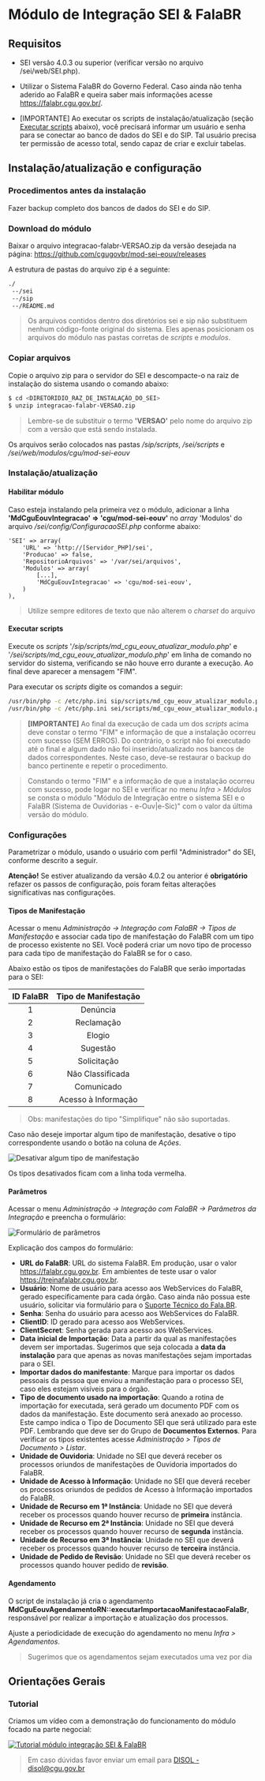 
# Módulo de Integração SEI & FalaBR

## Requisitos

- SEI versão 4.0.3 ou superior (verificar versão no arquivo /sei/web/SEI.php).

- Utilizar o Sistema FalaBR do Governo Federal. Caso ainda não tenha aderido ao FalaBR e queira saber mais informações acesse https://falabr.cgu.gov.br/.

- [IMPORTANTE] Ao executar os scripts de instalação/atualização (seção [Executar scripts](#executar-scripts) abaixo), você precisará informar um usuário e senha para se conectar ao banco de dados do SEI e do SIP. Tal usuário precisa ter permissão de acesso total, sendo capaz de criar e excluir tabelas.

## Instalação/atualização e configuração

### Procedimentos antes da instalação

Fazer backup completo dos bancos de dados do SEI e do SIP.

### Download do módulo

Baixar o arquivo integracao-falabr-VERSAO.zip da versão desejada na página: https://github.com/cgugovbr/mod-sei-eouv/releases
 
A estrutura de pastas do arquivo zip é a seguinte:

```bash
./
 --/sei
 --/sip
 --/README.md
```
  
> Os arquivos contidos dentro dos diretórios sei e sip não substituem nenhum código-fonte original do sistema. Eles apenas posicionam os arquivos do módulo nas pastas corretas de *scripts* e *modulos*.
  
### Copiar arquivos

Copie o arquivo zip para o servidor do SEI e descompacte-o na raiz de instalação do sistema usando o comando abaixo:
  
```bash
$ cd <DIRETORIDIO_RAZ_DE_INSTALAÇÃO_DO_SEI>
$ unzip integracao-falabr-VERSAO.zip
```

> Lembre-se de substituir o termo **'VERSAO'** pelo nome do arquivo zip com a versão que está sendo instalada.

Os arquivos serão colocados nas pastas */sip/scripts*, */sei/scripts* e */sei/web/modulos/cgu/mod-sei-eouv*
 
### Instalação/atualização

#### Habilitar módulo

Caso esteja instalando pela primeira vez o módulo, adicionar a linha **'MdCguEouvIntegracao' => 'cgu/mod-sei-eouv'** no *array* 'Modulos' do arquivo */sei/config/ConfiguracaoSEI.php* conforme abaixo:

```text
'SEI' => array(
	'URL' => 'http://[Servidor_PHP]/sei',
	'Producao' => false,
	'RepositorioArquivos' => '/var/sei/arquivos',
	'Modulos' => array(
		[...],
		'MdCguEouvIntegracao' => 'cgu/mod-sei-eouv',
	)
),
```

> Utilize sempre editores de texto que não alterem o *charset* do arquivo

#### Executar scripts

Execute os *scripts* '*/sip/scripts/md_cgu_eouv_atualizar_modulo.php*' e '*/sei/scripts/md_cgu_eouv_atualizar_modulo.php*' em linha de comando no servidor do sistema, verificando se não houve erro durante a execução. Ao final deve aparecer a mensagem "FIM".

Para executar os *scripts* digite os comandos a seguir:

```bash
/usr/bin/php -c /etc/php.ini sip/scripts/md_cgu_eouv_atualizar_modulo.php > md_cgu_eouv_atualizar_modulo_sip.log
/usr/bin/php -c /etc/php.ini sei/scripts/md_cgu_eouv_atualizar_modulo.php > md_cgu_eouv_atualizar_modulo_sei.log
```

> **[IMPORTANTE]** Ao final da execução de cada um dos *scripts* acima deve constar o termo "FIM" e informação de que a instalação ocorreu com sucesso (SEM ERROS). Do contrário, o script não foi executado até o final e algum dado não foi inserido/atualizado nos bancos de dados correspondentes. Neste caso, deve-se restaurar o backup do banco pertinente e repetir o procedimento.

> Constando o termo "FIM" e a informação de que a instalação ocorreu com sucesso, pode logar no SEI e verificar no menu *Infra > Módulos* se consta o módulo "Módulo de Integração entre o sistema SEI e o FalaBR (Sistema de Ouvidorias - e-Ouv|e-Sic)" com o valor da última versão do módulo.

### Configurações

Parametrizar o módulo, usando o usuário com perfil "Administrador" do SEI, conforme descrito a seguir.

**Atenção!** Se estiver atualizando da versão 4.0.2 ou anterior é **obrigatório**
refazer os passos de configuração, pois foram feitas alterações significativas
nas configurações.

#### Tipos de Manifestação

Acessar o menu *Administração -> Integração com FalaBR -> Tipos de Manifestação* e associar cada tipo de manifestação do FalaBR com um tipo de processo existente no SEI. Você poderá criar um novo tipo de processo para cada tipo de manifestação do FalaBR se for o caso.

Abaixo estão os tipos de manifestações do FalaBR que serão importadas para o SEI:

| ID FalaBR                | Tipo de Manifestação |
| :-:                      | :-:                  |
|1                         |Denúncia              |
|2                         |Reclamação            |
|3                         |Elogio                |
|4                         |Sugestão              |
|5                         |Solicitação           |
|6                         |Não Classificada      |
|7                         |Comunicado            |
|8                         |Acesso à Informação   |

> Obs: manifestações do tipo "Simplifique" não são suportadas.

Caso não deseje importar algum tipo de manifestação, desative o tipo correspondente
usando o botão na coluna de *Ações*.

![Desativar algum tipo de manifestação](imagens/tipos-manifestacao.png)

Os tipos desativados ficam com a linha toda vermelha.

#### Parâmetros

Acessar o menu *Administração -> Integração com FalaBR -> Parâmetros da Integração* e preencha o formulário:

![Formulário de parâmetros](imagens/form-parametros.png)

Explicação dos campos do formulário:
- **URL do FalaBR**: URL do sistema FalaBR. Em produção, usar o valor https://falabr.cgu.gov.br.
Em ambientes de teste usar o valor https://treinafalabr.cgu.gov.br.
- **Usuário**: Nome de usuário para acesso aos WebServices do FalaBR, gerado especificamente para cada órgão.
Caso ainda não possua este usuário, solicitar via formulário para o
[Suporte Técnico do Fala.BR](https://formularios.cgu.gov.br/index.php/679625?lang=pt-BR).
- **Senha**: Senha do usuário para acesso aos WebServices do FalaBR.
- **ClientID**: ID gerado para acesso aos WebServices.
- **ClientSecret**: Senha gerada para acesso aos WebServices.
- **Data inicial de Importação**:  Data a partir da qual as manifestações devem
ser importadas. Sugerimos que seja colocada a **data da instalação** para que apenas as
novas manifestações sejam importadas para o SEI.
- **Importar dados do manifestante**: Marque para importar os dados pessoais da
pessoa que enviou a manifestação para o processo SEI, caso eles estejam visíveis
para o órgão.
- **Tipo de documento usado na importação**: Quando a rotina de importação for
executada, será gerado um documento PDF com os dados da manifestação. Este documento
será anexado ao processo. Este campo indica o Tipo de Documento SEI que será
utilizado para este PDF. Lembrando que deve ser do Grupo de **Documentos Externos**.
Para verificar os tipos existentes acesse *Administração > Tipos de Documento > Listar*.
- **Unidade de Ouvidoria**: Unidade no SEI que deverá receber os processos
oriundos de manifestações de Ouvidoria importados do FalaBR.
- **Unidade de Acesso à Informação**: Unidade no SEI que deverá receber os processos
oriundos de pedidos de Acesso à Informação importados do FalaBR.
- **Unidade de Recurso em 1ª Instância**: Unidade no SEI que deverá receber os
processos quando houver recurso de **primeira** instância.
- **Unidade de Recurso em 2ª Instância**: Unidade no SEI que deverá receber os
processos quando houver recurso de **segunda** instância.
- **Unidade de Recurso em 3ª Instância**: Unidade no SEI que deverá receber os
processos quando houver recurso de **terceira** instância.
- **Unidade de Pedido de Revisão**: Unidade no SEI que deverá receber os
processos quando houver pedido de **revisão**.

#### Agendamento

O script de instalação já cria o agendamento **MdCguEouvAgendamentoRN::executarImportacaoManifestacaoFalaBr**,
responsável por realizar a importação e atualização dos processos.

Ajuste a periodicidade de execução do agendamento no menu *Infra > Agendamentos*.
> Sugerimos que os agendamentos sejam executados uma vez por dia

## Orientações Gerais

### Tutorial

Criamos um vídeo com a demonstração do funcionamento do módulo focado na parte negocial:

[![Tutorial módulo integração SEI & FalaBR](https://img.youtube.com/vi/geUCx7H79Gw/0.jpg)](https://www.youtube.com/watch?v=geUCx7H79Gw)

> Em caso dúvidas favor enviar um email para [DISOL - disol@cgu.gov.br](mailto:disol@cgu.gov.br?subject=[DUVIDA]%20SEI%20-%20módulo%20FalaBR)
